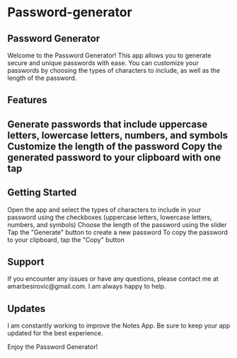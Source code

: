 # Password-generator

<h2>Password Generator</h2>
Welcome to the Password Generator! This app allows you to generate secure and unique passwords with ease. You can customize your passwords by choosing the types of characters to include, as well as the length of the password.

<h2>Features<h2>
Generate passwords that include uppercase letters, lowercase letters, numbers, and symbols
Customize the length of the password
Copy the generated password to your clipboard with one tap

<h2>Getting Started</h2>

Open the app and select the types of characters to include in your password using the checkboxes (uppercase letters, lowercase letters, numbers, and symbols)
Choose the length of the password using the slider
Tap the "Generate" button to create a new password
To copy the password to your clipboard, tap the "Copy" button

<h2>Support</h2>
If you encounter any issues or have any questions, please contact me at amarbesirovic@gmail.com. I am always happy to help.

<h2>Updates</h2>
I am constantly working to improve the Notes App. Be sure to keep your app updated for the best experience.

Enjoy the Password Generator!
